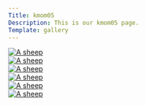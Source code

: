```yaml
---
Title: kmom05
Description: This is our kmom05 page.
Template: gallery
---
```




<div class="box333">
    <a href="http://localhost:8080/dbwebb/design/me/portfolio/image/dog1.jpg" target="_blank">
        <picture>
            <source media="(min-width: 668px)" srcset="%base_url%/image/dog1.jpg?w=600&h=400&q=70">
            <img src="%base_url%/image/dog1.jpg?w=200&h=300&crop-to-fit&area=0,0,0,0" alt="A sheep">
        </picture>
    </a>
</div>

<div class="box333">
    <a href="http://localhost:8080/dbwebb/design/me/portfolio/image/dog2.jpg" target="_blank">
        <picture>
            <source media="(min-width: 668px)" srcset="%base_url%/image/dog2.jpg?w=600&h=400&crop-to-fit&area=0,0,0,0&q=70">
            <img src="%base_url%/image/dog2.jpg?w=200&h=300&crop-to-fit&area=0,0,0,0" alt="A sheep">
        </picture>
    </a>
</div>

<div class="box333">
    <a href="http://localhost:8080/dbwebb/design/me/portfolio/image/dog3.jpg" target="_blank">
        <picture>
            <source media="(min-width: 668px)" srcset="%base_url%/image/dog3.jpg?w=600&h=400&crop-to-fit&area=0,0,0,0&q=70">
            <img src="%base_url%/image/dog3.jpg?w=200&h=300&crop-to-fit&area=0,0,25,0" alt="A sheep">
        </picture>
    </a>
</div>

<div class="box333">
    <a href="http://localhost:8080/dbwebb/design/me/portfolio/image/dog4.jpg" target="_blank">
        <picture>
            <source media="(min-width: 668px)" srcset="%base_url%/image/dog4.jpg?w=600&h=400&q=70">
            <img src="%base_url%/image/dog4.jpg?w=200&h=300&crop-to-fit&area=0,0,0,15" alt="A sheep">
        </picture>
    </a>
</div>

<div class="box333">
    <a href="http://localhost:8080/dbwebb/design/me/portfolio/image/dog5.jpg" target="_blank">
        <picture>
            <source media="(min-width: 668px)" srcset="%base_url%/image/dog5.jpg?w=600&h=400&q=70">
            <img src="%base_url%/image/dog5.jpg?w=200&h=300&crop-to-fit&area=0,0,0,35" alt="A sheep">
        </picture>
    </a>
</div>

<div class="box333">
    <a href="http://localhost:8080/dbwebb/design/me/portfolio/image/dog6.jpg" target="_blank">
        <picture>
            <source media="(min-width: 668px)" srcset="%base_url%/image/dog6.jpg?w=600&h=400">
            <img src="%base_url%/image/dog6.jpg?w=200&h=300&crop-to-fit&area=0,0,0,30" alt="A sheep">
        </picture>
    </a>
</div>
